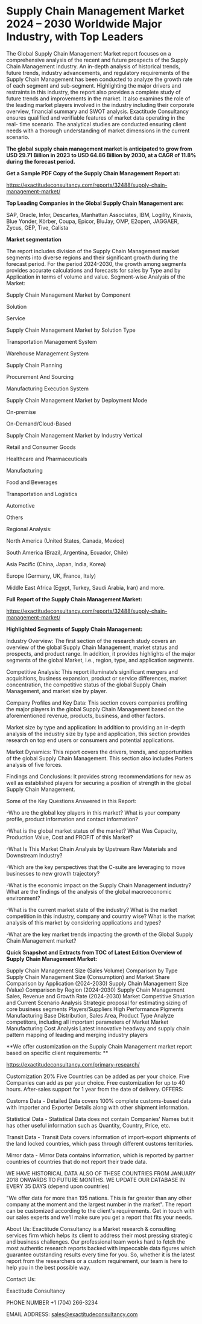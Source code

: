# Supply Chain Management Market 2024 – 2030 Worldwide Major Industry, with Top Leaders

The Global Supply Chain Management Market report focuses on a comprehensive analysis of the recent and future prospects of the Supply Chain Management industry. An in-depth analysis of historical trends, future trends, industry advancements, and regulatory requirements of the Supply Chain Management has been conducted to analyze the growth rate of each segment and sub-segment. Highlighting the major drivers and restraints in this industry, the report also provides a complete study of future trends and improvements in the market. It also examines the role of the leading market players involved in the industry including their corporate overview, financial summary and SWOT analysis. Exactitude Consultancy ensures qualified and verifiable features of market data operating in the real- time scenario. The analytical studies are conducted ensuring client needs with a thorough understanding of market dimensions in the current scenario.

**The global supply chain management market is anticipated to grow from USD 29.71 Billion in 2023 to USD 64.86 Billion by 2030, at a CAGR of 11.8% during the forecast period.**

**Get a Sample PDF Copy of the Supply Chain Management Report at:**

https://exactitudeconsultancy.com/reports/32488/supply-chain-management-market/

**Top Leading Companies in the Global Supply Chain Management are:**

SAP, Oracle, Infor, Descartes, Manhattan Associates, IBM, Logility, Kinaxis, Blue Yonder, Körber, Coupa, Epicor, BluJay, OMP, E2open, JAGGAER, Zycus, GEP, Tive, Calista

**Market segmentation**

The report includes division of the Supply Chain Management market segments into diverse regions and their significant growth during the forecast period. For the period 2024-2030, the growth among segments provides accurate calculations and forecasts for sales by Type and by Application in terms of volume and value. Segment-wise Analysis of the Market:

Supply Chain Management Market by Component

Solution

Service

 Supply Chain Management Market by Solution Type    

Transportation Management System

Warehouse Management System

Supply Chain Planning

Procurement And Sourcing

Manufacturing Execution System

Supply Chain Management Market by Deployment Mode        

On-premise

On-Demand/Cloud-Based

Supply Chain Management Market by Industry Vertical

Retail and Consumer Goods

Healthcare and Pharmaceuticals

Manufacturing

Food and Beverages

Transportation and Logistics

Automotive

Others

Regional Analysis:

North America (United States, Canada, Mexico)

South America (Brazil, Argentina, Ecuador, Chile)

Asia Pacific (China, Japan, India, Korea)

Europe (Germany, UK, France, Italy)

Middle East Africa (Egypt, Turkey, Saudi Arabia, Iran) and more.

**Full Report of the Supply Chain Management Market:**

https://exactitudeconsultancy.com/reports/32488/supply-chain-management-market/

**Highlighted Segments of Supply Chain Management:**

Industry Overview: The first section of the research study covers an overview of the global Supply Chain Management, market status and prospects, and product range. In addition, it provides highlights of the major segments of the global Market, i.e., region, type, and application segments.

Competitive Analysis: This report illuminate’s significant mergers and acquisitions, business expansion, product or service differences, market concentration, the competitive status of the global Supply Chain Management, and market size by player.

Company Profiles and Key Data: This section covers companies profiling the major players in the global Supply Chain Management based on the aforementioned revenue, products, business, and other factors.

Market size by type and application: In addition to providing an in-depth analysis of the industry size by type and application, this section provides research on top end users or consumers and potential applications.

Market Dynamics: This report covers the drivers, trends, and opportunities of the global Supply Chain Management. This section also includes Porters analysis of five forces.

Findings and Conclusions: It provides strong recommendations for new as well as established players for securing a position of strength in the global Supply Chain Management.

Some of the Key Questions Answered in this Report:

-Who are the global key players in this market? What is your company profile, product information and contact information?

-What is the global market status of the market? What Was Capacity, Production Value, Cost and PROFIT of this Market?

-What Is This Market Chain Analysis by Upstream Raw Materials and Downstream Industry?

-Which are the key perspectives that the C-suite are leveraging to move businesses to new growth trajectory?

-What is the economic impact on the Supply Chain Management industry? What are the findings of the analysis of the global macroeconomic environment?

-What is the current market state of the industry? What is the market competition in this industry, company and country wise? What is the market analysis of this market by considering applications and types?

-What are the key market trends impacting the growth of the Global Supply Chain Management market?

**Quick Snapshot and Extracts from TOC of Latest Edition Overview of Supply Chain Management Market:**

Supply Chain Management Size (Sales Volume) Comparison by Type
Supply Chain Management Size (Consumption) and Market Share Comparison by Application (2024-2030)
Supply Chain Management Size (Value) Comparison by Region (2024-2030)
Supply Chain Management Sales, Revenue and Growth Rate (2024-2030)
Market Competitive Situation and Current Scenario Analysis
Strategic proposal for estimating sizing of core business segments
Players/Suppliers High Performance Pigments Manufacturing Base Distribution, Sales Area, Product Type
Analyze competitors, including all important parameters of Market
Market Manufacturing Cost Analysis
Latest innovative headway and supply chain pattern mapping of leading and merging industry players

**We offer customization on the Supply Chain Management market report based on specific client requirements: **

https://exactitudeconsultancy.com/primary-research/

Customization 20%
Five Countries can be added as per your choice.
Five Companies can add as per your choice.
Free customization for up to 40 hours.
After-sales support for 1 year from the date of delivery.
OFFERS:

Customs Data - Detailed Data covers 100% complete customs-based data with Importer and Exporter Details along with other shipment information.

Statistical Data - Statistical Data does not contain Companies' Names but it has other useful information such as Quantity, Country, Price, etc.

Transit Data - Transit Data covers information of import-export shipments of the land locked countries, which pass through different customs territories.

Mirror data - Mirror Data contains information, which is reported by partner countries of countries that do not report their trade data.

WE HAVE HISTORICAL DATA ALSO OF THESE COUNTRIES FROM JANUARY 2018 ONWARDS TO FUTURE MONTHS. WE UPDATE OUR DATABASE IN EVERY 35 DAYS (depend upon countries)

"We offer data for more than 195 nations. This is far greater than any other company at the moment and the largest number in the market". The report can be customized according to
the client's requirements. Get in touch with our sales experts and we'll make sure you get a report that fits your needs.

About Us:
Exactitude Consultancy is a Market research & consulting services firm which helps its client to address their most pressing strategic and business challenges. Our professional team works hard to fetch the most authentic research reports backed with impeccable data figures which guarantee outstanding results every time for you. So, whether it is the latest report from the researchers or a custom requirement, our team is here to help you in the best possible way.

Contact Us:

Exactitude Consultancy

PHONE NUMBER +1 (704) 266-3234

EMAIL ADDRESS: sales@exactitudeconsultancy.com
